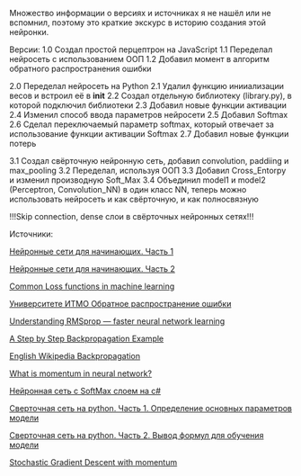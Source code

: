 Множество информации о версиях и источниках я не нашёл или не вспомнил, поэтому это краткие экскурс в историю создания этой нейронки.

Версии:
1.0	Создал простой перцептрон на JavaScript
1.1	Переделал нейросеть с использованием ООП
1.2	Добавил момент в алгоритм обратного распространения ошибки

2.0	Переделал нейросеть на Python
2.1	Удалил функцию инииализации весов и встроил её в __init__
2.2	Создал отдельную библиотеку (library.py), в которой подключил библиотеки
2.3	Добавил новые функции активации
2.4	Изменил способ ввода параметров нейросети
2.5	Добавил Softmax
2.6	Сделал переключаемый параметр softmax, который отвечает за использование функции активации Softmax
2.7	Добавил новые функции потерь

3.1 Создал свёрточную нейронную сеть, добавил convolution, paddiing и max_pooling
3.2 Переделал, используя ООП
3.3 Добавил Cross_Entorpy и изменил производную Soft_Max
3.4 Объединил model1 и model2 (Perceptron, Convolution_NN) в один класс NN, теперь можно использовать нейросеть и как свёрточную, и как полносвязную

!!!Skip connection, dense слои в свёрточных нейронных сетях!!!


Источники:

[Нейронные сети для начинающих. Часть 1](https://habr.com/ru/post/312450/)

[Нейронные сети для начинающих. Часть 2](https://habr.com/ru/post/313216/)

[Common Loss functions in machine learning](https://towardsdatascience.com/common-loss-functions-in-machine-learning-46af0ffc4d23)

[Университете ИТМО Обратное распространение ошибки](https://neerc.ifmo.ru/wiki/index.php?title=Обратное_распространение_ошибки)

[Understanding RMSprop — faster neural network learning](https://towardsdatascience.com/understanding-rmsprop-faster-neural-network-learning-62e116fcf29a)

[A Step by Step Backpropagation Example](https://mattmazur.com/2015/03/17/a-step-by-step-backpropagation-example/)

[English Wikipedia Backpropagation](https://en.wikipedia.org/wiki/Backpropagation#Derivation)

[What is momentum in neural network?](https://datascience.stackexchange.com/questions/84167/what-is-momentum-in-neural-network)

[Нейронная сеть с SoftMax слоем на c#](https://habr.com/ru/post/155235/)

[Сверточная сеть на python. Часть 1. Определение основных параметров модели](https://habr.com/ru/company/ods/blog/344008/)

[Сверточная сеть на python. Часть 2. Вывод формул для обучения модели](https://habr.com/ru/company/ods/blog/344116/)

[Stochastic Gradient Descent with momentum](https://towardsdatascience.com/stochastic-gradient-descent-with-momentum-a84097641a5d)